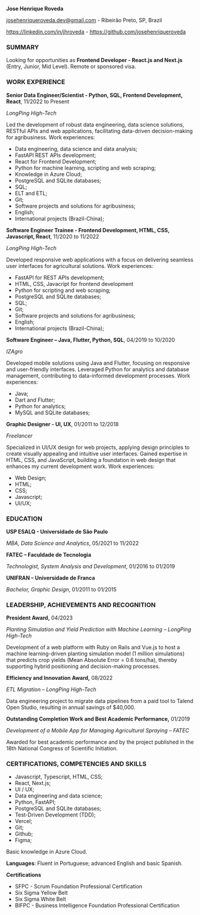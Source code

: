 **Jose Henrique Roveda**

[josehenriqueroveda.dev@gmail.com](mailto:josehenriqueroveda.dev@gmail.com) - Ribeirão Preto, SP, Brazil

<https://linkedin.com/in/jhroveda> - <https://github.com/josehenriqueroveda>

### SUMMARY

Looking for opportunities as **Frontend Developer - React.js and Next.js** (Entry, Junior, Mid Level). Remote or sponsored visa.

### WORK EXPERIENCE

**Senior Data Engineer/Scientist  - Python, SQL, Frontend Development, React**, 11/2022 to Present

_LongPing High-Tech_

Led the development of robust data engineering, data science solutions, RESTful APIs and web applications, facilitating data-driven decision-making for agribusiness.
Work experiences:
- Data engineering, data science and data analysis;
- FastAPI REST APIs development;
- React for Frontend Development;
- Python for machine learning, scripting and web scraping;
- Knowledge in Azure Cloud;
- PostgreSQL and SQLite databases;
- SQL;
- ELT and ETL;
- Git;
- Software projects and solutions for agribusiness;
- English;
- International projects (Brazil-China);

**Software Engineer Trainee - Frontend Development, HTML, CSS, Javascript, React**, 11/2020 to 11/2022

_LongPing High-Tech_

Developed responsive web applications with a focus on delivering seamless user interfaces for agricultural solutions.
Work experiences:
- FastAPI for REST APIs development;
- HTML, CSS, Javacript for frontend development
- Python for scripting and web scraping;
- PostgreSQL and SQLite databases;
- SQL;
- Git;
- Software projects and solutions for agribusiness;
- English;
- International projects (Brazil-China);

**Software Engineer – Java, Flutter, Python, SQL**, 04/2019 to 10/2020

_IZAgro_

Developed mobile solutions using Java and Flutter, focusing on responsive and user-friendly interfaces. Leveraged Python for analytics and database management, contributing to data-informed development processes.
Work experiences:
- Java;
- Dart and Flutter;
- Python for analytics;
- MySQL and SQLite databases;

**Graphic Designer - UI, UX**, 01/2011 to 12/2018

_Freelancer_

Specialized in UI/UX design for web projects, applying design principles to create visually appealing and intuitive user interfaces. Gained expertise in HTML, CSS, and JavaScript, building a foundation in web design that enhances my current development work.
Work experiences: 
- Web Design;
- HTML;
- CSS;
- Javascript;
- UI/UX;

### EDUCATION

**USP ESALQ - Universidade de São Paulo**

_MBA, Data Science and Analytics_, 05/2021 to 11/2022

**FATEC – Faculdade de Tecnologia**

_Technologist, System Analysis and Development_, 01/2016 to 01/2019

**UNIFRAN – Universidade de Franca**

_Bachelor, Graphic Design_, 01/2011 to 01/2015

### LEADERSHIP, ACHIEVEMENTS AND RECOGNITION

**President Award,** 04/2023

_Planting Simulation and Yield Prediction with Machine Learning – LongPing High-Tech_

Development of a web platform with Ruby on Rails and Vue.js to host a machine learning-driven planting simulation model (1 million simulations) that predicts crop yields (Mean Absolute Error = 0.6 tons/ha), thereby supporting hybrid positioning and decision-making processes.

**Efficiency and Innovation Award,** 08/2022

_ETL Migration – LongPing High-Tech_

Data engineering project to migrate data pipelines from a paid tool to Talend Open Studio, resulting in annual savings of $40,000.  

**Outstanding Completion Work and Best Academic Performance,** 01/2019

_Development of a Mobile App for Managing Agricultural Spraying – FATEC_

Awarded for best academic performance and by the project published in the 18th National Congress of Scientific Initiation.

### CERTIFICATIONS, COMPETENCIES AND SKILLS

- Javascript, Typescript, HTML, CSS;
- React, Next.js;
- UI / UX;
- Data engineering and data science;
- Python, FastAPI;
- PostgreSQL and SQLite databases;
- Test-Driven Development (TDD);
- Vercel;
- Git;
- Github;
- Figma;


Basic knowledge in Azure Cloud.

**Languages**: Fluent in Portuguese; advanced English and basic Spanish.

**Certifications**
- SFPC - Scrum Foundation Professional Certification
- Six Sigma Yellow Belt
- Six Sigma White Belt
- BIFPC - Business Intelligence Foundation Professional Certification
